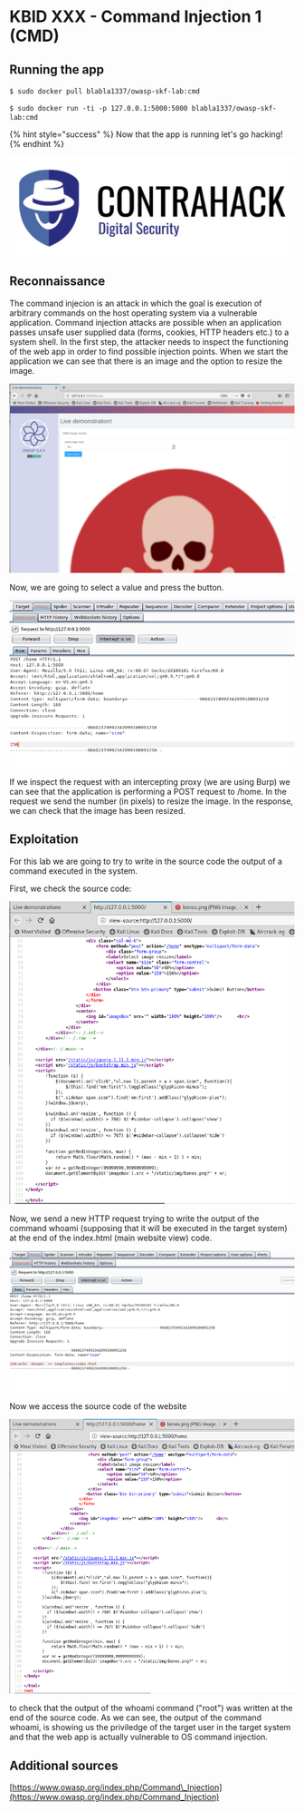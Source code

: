 # KBID XXX - Command Injection 1 (CMD)

## Running the app

```text
$ sudo docker pull blabla1337/owasp-skf-lab:cmd
```

```text
$ sudo docker run -ti -p 127.0.0.1:5000:5000 blabla1337/owasp-skf-lab:cmd
```

{% hint style="success" %}
Now that the app is running let's go hacking!
{% endhint %}

![Docker image and write-up thanks to Contrahack.io !](.gitbook/assets/screen-shot-2019-03-04-at-21.33.32.png)


## Reconnaissance
The command injecion is an attack in which the goal is execution of 
arbitrary commands on the host operating system via a vulnerable 
application. Command injection attacks are possible when an application 
passes unsafe user supplied data (forms, cookies, HTTP headers etc.) to 
a system shell. In the first step, the attacker needs to inspect the 
functioning of the web app in order to find possible injection points. 
When we start the application we can see that there is an image and the option to resize the image.

![](.gitbook/assets/cmd01.png)

Now, we are going to select a value and press the button.

![](.gitbook/assets/cmd02.png)

If we inspect the request with an intercepting proxy \(we are using 
Burp\) we can see that the application is performing a POST request to 
/home. In the request we send the number (in pixels) to resize the image. 
In the response, we can check that the image has been resized.

## Exploitation
For this lab we are going to try to write in the source code the output of a command executed in the system.

First, we check the source code:

![](.gitbook/assets/cmd05.0.png)

Now, we send a new HTTP request trying to write the output of the command 
whoami (supposing that it will be executed in the target system) at the end of the index.html (main website view) code. 

![](.gitbook/assets/cmd04.png) 

Now we access the source code of the website

![](.gitbook/assets/cmd05.png)

to check that the output of the whoami command ("root") was written at the end of the source code.
As we can see, the output of the command whoami, is showing us the priviledge 
of the target user in the target system and that the web app is actually 
vulnerable to OS command injection.

## Additional sources
[https://www.owasp.org/index.php/Command\_Injection](https://www.owasp.org/index.php/Command_Injection)
